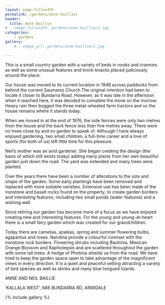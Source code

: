 ```yaml
---
layout: page-fullwidth
permalink: /gardens/anne-baillie/
header:
  title: Anne Baillie
#   image_fullwidth: gardens/anne-baillie/1.jpg
categories:
    - gardens
gallery:
    # - image_url: gardens/anne-baillie/1.jpg

---
```


This is a small country garden with a variety of beds in nooks and crannies as well as some unusual features and knick-knacks placed judiciously around the place.

Our house was moved to its current location in 1946 across paddocks from behind the current Saumarez Church.The original intention had been to locate it closer to Bundarra Road. However, as it was late in the afternoon when it reached here, it was decided to complete the move on the morrow. Heavy rain then bogged the three metal-wheeled farm tractors and so the house remains where it stands today.

When we moved in at the end of 1976, the side fences were only two metres from the house and the back fence less than five metres away. There were no trees close by and no garden to speak of. Although I have always enjoyed gardening, two small children, a full-time career and a love of sports (for both of us) left little time for this pleasure.

Neil’s mother was an avid gardener. She began creating the design (the basis of which still exists today) adding many plants from her own beautiful garden just down the road. The yard was extended and many trees were planted.

Over the years there have been a number of alterations to the size and shape of the garden. Some early plantings have been removed and replaced with more suitable varieties. Extensive use has been made of the ironstone and basalt rocks found on the property, to create garden borders and interesting features, including two small ponds (water features) and a wishing well.

Since retiring our garden has become more of a focus as we have enjoyed creating new and interesting features. For the young and young-at-heart there is a small fairy garden which was created for our grandchildren.

Today there are camelias, azaleas, spring and summer flowering bulbs, agapantus and roses. Nandina provide a colourful contrast with the ironstone rock borders. Flowering shrubs including Bauhinia, Mexican Orange Blossom and Raphiolepsis and are scattered throughout the garden with some tall trees. A hedge of Photinia shields us from the road. We have tried to keep the garden space open to take advantage of the magnificent views in every direction. It is a quiet and peaceful setting attracting a variety of bird species as well as skinks and many blue tongued lizards.

ANNE AND NEIL BAILLIE

‘KALLALA WEST’, 686 BUNDARRA RD, ARMIDALE

{% include gallery %}